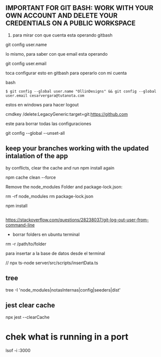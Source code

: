 ## IMPORTANT FOR GIT BASH: WORK WITH YOUR OWN ACCOUNT AND DELETE YOUR CREDENTIALS ON A PUBLIC WORKSPACE


1. para mirar con que cuenta esta operando gitbash


git config user.name


lo mismo, para saber con que email esta operando


git config user.email


toca configurar esto en gitbash para operarlo con mi cuenta

bash

    $ git config --global user.name "OllinDesigns" && git config --global user.email cesarvergara@tutanota.com


estos en windows para hacer logout

cmdkey /delete:LegacyGeneric:target=git:https://github.com


este para borrar todas las configuraciones

git config --global --unset-all


## keep your branches working with the updated intalation of the app

by conflicts, clear the cache and run npm install again

npm cache clean --force

Remove the node_modules Folder and package-lock.json:

rm -rf node_modules
rm package-lock.json

npm install



## 

https://stackoverflow.com/questions/28238037/git-log-out-user-from-command-line

- borrar folders en ubuntu terminal

rm -r /path/to/folder


para insertar a la base de datos desde el terminal

// npx ts-node server/src/scripts/insertData.ts

## tree

tree -I 'node_modules|notasInternas|config|seeders|dist'


## jest clear cache

npx jest --clearCache

# chek what is running in a port

lsof -i :3000
